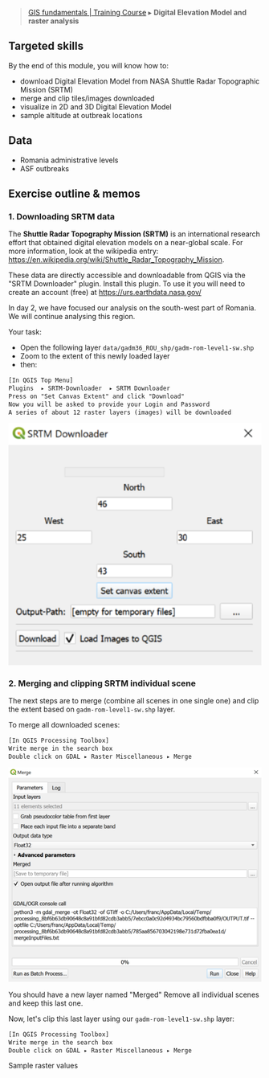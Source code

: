> [GIS fundamentals | Training Course](agenda.md) ▸ **Digital Elevation Model and raster analysis**

## Targeted skills
By the end of this module, you will know how to:
* download Digital Elevation Model from NASA Shuttle Radar Topographic Mission (SRTM)
* merge and clip tiles/images downloaded
* visualize in 2D and 3D Digital Elevation Model
* sample altitude at outbreak locations


## Data
* Romania administrative levels
* ASF outbreaks

## Exercise outline & memos

### 1. Downloading SRTM data
The **Shuttle Radar Topography Mission (SRTM)** is an international research effort that obtained digital elevation models on a near-global scale. For more information, look at the wikipedia entry: https://en.wikipedia.org/wiki/Shuttle_Radar_Topography_Mission.

These data are directly accessible and downloadable from QGIS via the "SRTM Downloader" plugin. Install this plugin. To use it you will need to create an account (free) at https://urs.earthdata.nasa.gov/

In day 2, we have focused our analysis on the south-west part of Romania. We will continue analysing this region.

Your task:
* Open the following layer `data/gadm36_ROU_shp/gadm-rom-level1-sw.shp`
* Zoom to the extent of this newly loaded layer
* then:

```
[In QGIS Top Menu]
Plugins  ▸ SRTM-Downloader  ▸ SRTM Downloader
Press on "Set Canvas Extent" and click "Download"
Now you will be asked to provide your Login and Password
A series of about 12 raster layers (images) will be downloaded 
```

![download-srtm.PNG](img/download-srtm.PNG)

### 2. Merging and clipping SRTM individual scene
The next steps are to merge (combine all scenes in one single one) and clip the extent based on `gadm-rom-level1-sw.shp` layer.

To merge all downloaded scenes:

```
[In QGIS Processing Toolbox]
Write merge in the search box
Double click on GDAL ▸ Raster Miscellaneous ▸ Merge
```

![merge-srtm.PNG](img/merge-srtm.PNG)

You should have a new layer named "Merged"
Remove all individual scenes and keep this last one.

Now, let's clip this last layer using our `gadm-rom-level1-sw.shp` layer:

```
[In QGIS Processing Toolbox]
Write merge in the search box
Double click on GDAL ▸ Raster Miscellaneous ▸ Merge
```








Sample raster values

